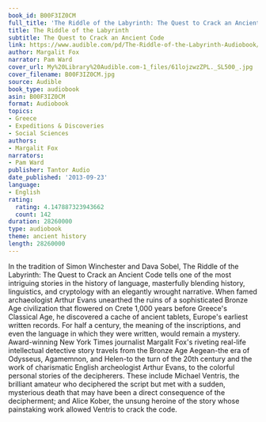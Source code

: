 ```yaml
---
book_id: B00F3IZ0CM
full_title: 'The Riddle of the Labyrinth: The Quest to Crack an Ancient Code'
title: The Riddle of the Labyrinth
subtitle: The Quest to Crack an Ancient Code
link: https://www.audible.com/pd/The-Riddle-of-the-Labyrinth-Audiobook/B00F3IZ0CM
author: Margalit Fox
narrator: Pam Ward
cover_url: My%20Library%20Audible.com-1_files/61lojzwzZPL._SL500_.jpg
cover_filename: B00F3IZ0CM.jpg
source: Audible
book_type: audiobook
asin: B00F3IZ0CM
format: Audiobook
topics:
- Greece
- Expeditions & Discoveries
- Social Sciences
authors:
- Margalit Fox
narrators:
- Pam Ward
publisher: Tantor Audio
date_published: '2013-09-23'
language:
- English
rating:
  rating: 4.147887323943662
  count: 142
duration: 28260000
type: audiobook
theme: ancient history
length: 28260000
---
```

In the tradition of Simon Winchester and Dava Sobel, The Riddle of the Labyrinth: The Quest to Crack an Ancient Code tells one of the most intriguing stories in the history of language, masterfully blending history, linguistics, and cryptology with an elegantly wrought narrative. When famed archaeologist Arthur Evans unearthed the ruins of a sophisticated Bronze Age civilization that flowered on Crete 1,000 years before Greece's Classical Age, he discovered a cache of ancient tablets, Europe's earliest written records. For half a century, the meaning of the inscriptions, and even the language in which they were written, would remain a mystery.
Award-winning New York Times journalist Margalit Fox's riveting real-life intellectual detective story travels from the Bronze Age Aegean-the era of Odysseus, Agamemnon, and Helen-to the turn of the 20th century and the work of charismatic English archeologist Arthur Evans, to the colorful personal stories of the decipherers. These include Michael Ventris, the brilliant amateur who deciphered the script but met with a sudden, mysterious death that may have been a direct consequence of the decipherment; and Alice Kober, the unsung heroine of the story whose painstaking work allowed Ventris to crack the code.

